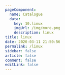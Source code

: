 ```yaml
---
pageComponent: 
  name: Catalogue
  data: 
    key: 10.linux
    imgUrl: /img/more.png
    description: linux
title: linux
date: 2020-03-11 21:50:56
permalink: /linux
sidebar: false
article: false
comment: false
editLink: false
---
```

